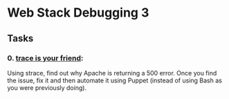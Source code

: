 # Web Stack Debugging 3

## Tasks
### 0. [trace is your friend](/0-strace_is_your_friend.pp):
Using strace, find out why Apache is returning a 500 error. Once you find the issue, fix it and then automate it using Puppet (instead of using Bash as you were previously doing).
